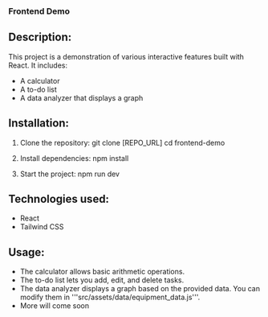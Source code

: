 ### Frontend Demo

## Description:
This project is a demonstration of various interactive features built with React. It includes:
- A calculator
- A to-do list
- A data analyzer that displays a graph

## Installation:
1. Clone the repository:
   git clone [REPO_URL]
   cd frontend-demo

2. Install dependencies:
   npm install

3. Start the project:
   npm run dev

## Technologies used:
- React
- Tailwind CSS

## Usage:
- The calculator allows basic arithmetic operations.
- The to-do list lets you add, edit, and delete tasks.
- The data analyzer displays a graph based on the provided data. You can modify them in '''src/assets/data/equipment_data.js'''.
- More will come soon
